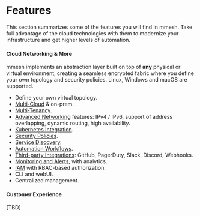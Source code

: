 # Features

This section summarizes some of the features you will find in mmesh. Take full advantage of the cloud technologies with them to modernize your infrastructure and get higher levels of automation.

#### Cloud Networking & More

mmesh implements an abstraction layer built on top of **any** physical or virtual environment, creating a seamless encrypted fabric where you define your own topology and security policies. Linux, Windows and macOS are supported.

- Define your own virtual topology.
- [Multi-Cloud](/docs/platform/cloud-provisioning/overview/) & on-prem.
- [Multi-Tenancy](/docs/platform/networking/topology/).
- [Advanced Networking](/docs/platform/networking/advanced-features/) features: IPv4 / IPv6, support of address overlapping, dynamic routing, high availability.
- [Kubernetes Integration](/docs/platform/kubernetes/overview/).
- [Security Policies](/docs/platform/networking/network-security/).
- [Service Discovery](/docs/platform/network/service-discovery/).
- [Automation Workflows](/docs/platform/automation/overview/).
- [Third-party Integrations](/docs/platform/administration/integrations/): GitHub, PagerDuty, Slack, Discord, Webhooks.
- [Monitoring and Alerts](/docs/platform/monitoring/overview/), with analytics.
- [IAM](/docs/platform/iam/overview/) with RBAC-based authorization.
- CLI and webUI.
- Centralized management.

#### Customer Experience

[TBD]

